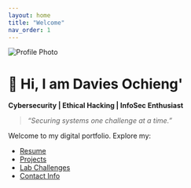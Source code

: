 ```yaml
---
layout: home
title: "Welcome"
nav_order: 1
---
```


![Profile Photo](assets/profile.jpg)

# 👋 Hi, I am Davies Ochieng'

**Cybersecurity | Ethical Hacking | InfoSec Enthusiast**

> _“Securing systems one challenge at a time.”_

Welcome to my digital portfolio. Explore my:

- [Resume](_pages/resume.md)
- [Projects](_pages/projects.md)
- [Lab Challenges](_pages/lab-challenges.md)
- [Contact Info](_pages/contact.md)

